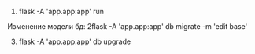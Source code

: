 1. flask -A 'app.app:app' run

Изменение модели бд:
2flask -A 'app.app:app' db migrate -m 'edit base'

3. flask -A 'app.app:app' db upgrade


